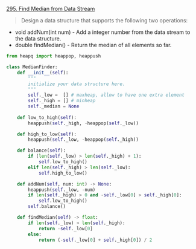 [295. Find Median from Data Stream](https://leetcode.com/problems/find-median-from-data-stream)

> Design a data structure that supports the following two operations:

- void addNum(int num) - Add a integer number from the data stream to the data structure.
- double findMedian() - Return the median of all elements so far.

```python
from heapq import heappop, heappush 

class MedianFinder: 
    def __init__(self): 
        """ 
        initialize your data structure here. 
        """ 
        self._low =  [] # maxheap, allow to have one extra element
        self._high = [] # minheap 
        self._median = None
    
    def low_to_high(self):
        heappush(self._high, -heappop(self._low))

    def high_to_low(self):
        heappush(self._low, -heappop(self._high))

    def balance(self):
        if (len(self._low) > len(self._high) + 1):
            self.low_to_high()
        elif len(self._high) > len(self._low):
            self.high_to_low()

    def addNum(self, num: int) -> None: 
        heappush(self._low, -num)
        if len(self._high) > 0 and -self._low[0] > self._high[0]: 
            self.low_to_high()
        self.balance()

    def findMedian(self) -> float: 
        if len(self._low) > len(self._high): 
            return -self._low[0] 
        else: 
            return (-self._low[0] + self._high[0]) / 2 
```